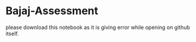 # Bajaj-Assessment
please download this notebook as it is giving error while opening on github itself.
